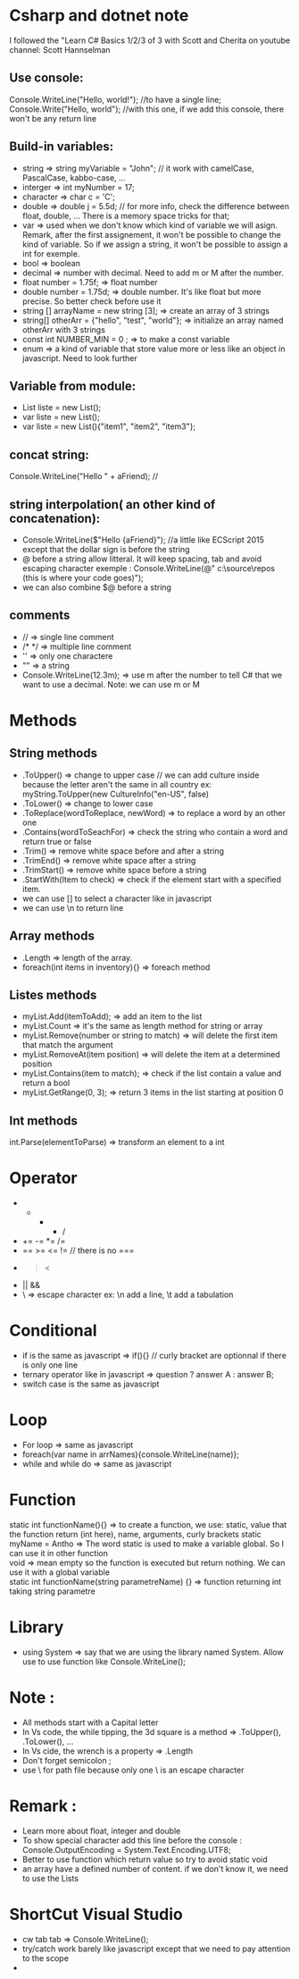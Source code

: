 # Csharp and dotnet note  
I followed the "Learn C# Basics 1/2/3 of 3 with Scott and Cherita on youtube  
channel: Scott Hannselman  
  

## Use console:  
Console.WriteLine("Hello, world!");  //to have a single line;  
Console.Write("Hello, world"); //with this one, if we add this console, there won't be any return line  
  

## Build-in variables:  
- string => string myVariable = "John";  // it work with camelCase, PascalCase, kabbo-case, ...  
- interger => int myNumber = 17; 
- character => char c = 'C';  
- double => double j = 5.5d;  // for more info, check the difference between float, double, ... There is a memory space tricks for that;
- var => used when we don't know which kind of variable we will asign. Remark, after the first assignement, it won't be possible to change the kind of variable. So if we assign a string, it won't be possible to assign a int for exemple.
- bool => boolean  
- decimal => number with decimal. Need to add m or M after the number.  
- float number = 1.75f; => float number  
- double number = 1.75d; => double number. It's like float but more precise. So better check before use it  
- string [] arrayName = new string [3]; => create an array of 3 strings   
- string[] otherArr = {"hello", "test", "world"}; => initialize an array named otherArr with 3 strings  
- const int NUMBER_MIN = 0 ; => to make a const variable  
- enum => a kind of variable that store value more or less like an object in javascript. Need to look further  
## Variable from module:  
- List<int> liste = new List<int>();
- var liste = new List<int>();
- var liste = new List<int>(){"item1", "item2", "item3"};
  
## concat string:  
Console.WriteLine("Hello " + aFriend); //  
  

## string interpolation( an other kind of concatenation):  
- Console.WriteLine($"Hello {aFriend}");  //a little like ECScript 2015 except that the dollar sign is before the string  
- @ before a string allow litteral. It will keep spacing, tab and avoid escaping character exemple : Console.WriteLine(@"   c:\source\repos   
      (this is where your code goes)");  
- we can also combine $@ before a string   
  
## comments  
- // => single line comment  
- /* */ => multiple line comment  
- '' => only one charactere  
- "" => a string  
- Console.WriteLine(12.3m); => use m after the number to tell C# that we want to use a decimal. Note: we can use m or M   
  
# Methods  
## String methods  
- .ToUpper() => change to upper case  // we can add culture inside because the letter aren't the same in all country ex: myString.ToUpper(new CultureInfo("en-US", false)
- .ToLower() => change to lower case  
- .ToReplace(wordToReplace, newWord) => to replace a word by an other one  
- .Contains(wordToSeachFor) => check the string who contain a word and return true or false  
- .Trim() => remove white space before and after a string  
- .TrimEnd() => remove white space after a string  
- .TrimStart() => remove white space before a string  
- .StartWith(Item to check) => check if the element start with a specified item.  
- we can use [] to select a character like in javascript
- we can use \n to return line  
  

## Array methods 
- .Length => length of the array. 
- foreach(int items in inventory){} => foreach method  
## Listes methods  
 - myList.Add(itemToAdd); => add an item to the list  
 - myList.Count => it's the same as length method for string or array  
 - myList.Remove(number or string to match) => will delete the first item that match the argument  
 - myList.RemoveAt(item position) => will delete the item at a determined position  
 - myList.Contains(item to match); => check if the list contain a value and return a bool  
 - myList.GetRange(0, 3); => return 3 items in the list starting at position 0 
 
## Int methods  
int.Parse(elementToParse) => transform an element to a int  
# Operator  
- + - * /  
- += -= *= /=
- == >= <= != // there is no ===   
- > <  
- || &&  
- \ => escape character ex: \n add a line, \t add a tabulation

# Conditional  
- if is the same as javascript => if(){}  // curly bracket are optionnal if there is only one line
- ternary operator like in javascript => question ? answer A : answer B;  
- switch case is the same as javascript  
  
  
# Loop  
- For loop => same as javascript  
- foreach(var name in arrNames){console.WriteLine(name)};  
- while and while do => same as javascript  
  
# Function  
static int functionName(){} => to create a function, we use: static, value that the function return (int here), name, arguments, curly brackets
static myName = Antho => The word static is used to make a variable global. So I can use it in other function  
void => mean empty so the function is executed but return nothing. We can use it with a global variable  
static int functionName(string parametreName) {} => function returning int taking string parametre


# Library  
- using System => say that we are using the library named System. Allow use to use function like Console.WriteLine();


# Note :  
- All methods start with a Capital letter  
- In Vs code, the while tipping, the 3d square is a method => .ToUpper(),  .ToLower(), ...
- In Vs cide, the wrench is a property =>   .Length  
- Don't forget semicolon ;  
- use \\ for path file because only one \ is an escape character  
  

# Remark :  
- Learn more about float, integer and double  
- To show special character add this line before the console : Console.OutputEncoding = System.Text.Encoding.UTF8;   
- Better to use function which return value so try to avoid static void  
- an array have a defined number of content. if we don't know it, we need to use the Lists
  
 # ShortCut Visual Studio  
 - cw tab tab => Console.WriteLine();
 - try/catch work barely like javascript except that we need to pay attention to the scope  
 - 

